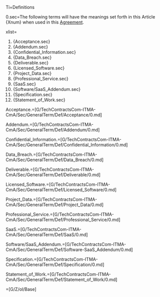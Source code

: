 Ti=Definitions

0.sec=The following terms will have the meanings set forth in this Article {Xnum} when used in this <a href='#Def.Agreement.sec' class='definedterm'>Agreement</a>.

xlist=<ol><li>{Acceptance.sec}<li>{Addendum.sec}<li>{Confidential_Information.sec}<li>{Data_Breach.sec}<li>{Deliverable.sec}<li>{Licensed_Software.sec}<li>{Project_Data.sec}<li>{Professional_Service.sec}<li>{SaaS.sec}<li>{Software/SaaS_Addendum.sec}<li>{Specification.sec}<li>{Statement_of_Work.sec}</ol>

Acceptance.=[G/TechContractsCom-ITMA-CmA/Sec/GeneralTerm/Def/Acceptance/0.md]

Addendum.=[G/TechContractsCom-ITMA-CmA/Sec/GeneralTerm/Def/Addendum/0.md]

Confidential_Information.=[G/TechContractsCom-ITMA-CmA/Sec/GeneralTerm/Def/Confidential_Information/0.md]

Data_Breach.=[G/TechContractsCom-ITMA-CmA/Sec/GeneralTerm/Def/Data_Breach/0.md]

Deliverable.=[G/TechContractsCom-ITMA-CmA/Sec/GeneralTerm/Def/Deliverable/0.md]

Licensed_Software.=[G/TechContractsCom-ITMA-CmA/Sec/GeneralTerm/Def/Licensed_Software/0.md]

Project_Data.=[G/TechContractsCom-ITMA-CmA/Sec/GeneralTerm/Def/Project_Data/0.md]

Professional_Service.=[G/TechContractsCom-ITMA-CmA/Sec/GeneralTerm/Def/Professional_Service/0.md]

SaaS.=[G/TechContractsCom-ITMA-CmA/Sec/GeneralTerm/Def/SaaS/0.md]

Software/SaaS_Addendum.=[G/TechContractsCom-ITMA-CmA/Sec/GeneralTerm/Def/Software-SaaS_Addendum/0.md]

Specification.=[G/TechContractsCom-ITMA-CmA/Sec/GeneralTerm/Def/Specification/0.md]

Statement_of_Work.=[G/TechContractsCom-ITMA-CmA/Sec/GeneralTerm/Def/Statement_of_Work/0.md]

=[G/Z/ol/Base]
